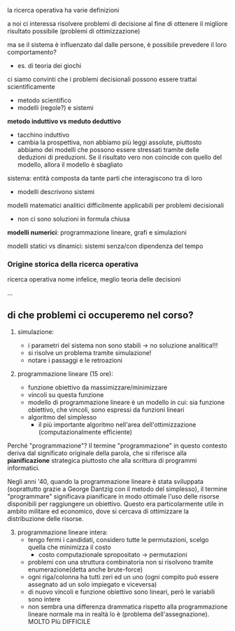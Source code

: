 la ricerca operativa ha varie definizioni

a noi ci interessa risolvere problemi di decisione al fine di ottenere il migliore risultato possibile (problemi di ottimizzazione)

ma se il sistema è influenzato dal dalle persone, è possibile prevedere il loro comportamento?
- es. di teoria dei giochi

ci siamo convinti che i problemi decisionali possono essere trattai scientificamente
- metodo scientifico
- modelli (regole?) e sistemi


**metodo induttivo vs meduto deduttivo**
- tacchino induttivo
- cambia la prospettiva, non abbiamo più leggi assolute, piuttosto abbiamo dei modelli che possono essere stressati tramite delle deduzioni di preduzioni. Se il risultato vero non coincide con quello del modello, allora il modello è sbagliato


sistema: entità composta da tante parti che interagiscono tra di loro
- modelli descrivono sistemi

modelli matematici analitici difficilmente applicabili per problemi decisionali
- non ci sono soluzioni in formula chiusa

**modelli numerici**: programmazione lineare, grafi e simulazioni

modelli statici vs dinamici: sistemi senza/con dipendenza del tempo


### Origine storica della ricerca operativa
ricerca operativa nome infelice, meglio teoria delle decisioni

...




## di che problemi ci occuperemo nel corso? 
1) simulazione:
    - i parametri del sistema non sono stabili -> no soluzione analitica!!!
    - si risolve un problema tramite simulazione!
    - notare i passaggi e le retroazioni

2) programmazione lineare (15 ore):
    - funzione obiettivo da massimizzare/minimizzare
    - vincoli su questa funzione
    - modello di programmazione lineare è un modello in cui: sia funzione obiettivo, che vincoli, sono espressi da funzioni lineari
    - algoritmo del simplesso
        - il più importante algoritmo nell'area dell'ottimizzazione (computazionalmente efficiente)

Perché "programmazione"?
Il termine "programmazione" in questo contesto deriva dal significato originale della parola, che si riferisce alla **pianificazione** strategica piuttosto che alla scrittura di programmi informatici.

Negli anni '40, quando la programmazione lineare è stata sviluppata (soprattutto grazie a George Dantzig con il metodo del simplesso), il termine "programmare" significava pianificare in modo ottimale l'uso delle risorse disponibili per raggiungere un obiettivo. Questo era particolarmente utile in ambito militare ed economico, dove si cercava di ottimizzare la distribuzione delle risorse.

3) programmazione lineare intera:
    - tengo fermi i candidati, considero tutte le permutazioni, scelgo quella che minimizza il costo
        - costo computazionale spropositato -> permutazioni
    - problemi con una struttura combinatoria non si risolvono tramite enumerazione(detta anche brute-force)
    - ogni riga/colonna ha tutti zeri ed un uno (ogni compito può essere assegnato ad un solo impiegato e viceversa) 
    - di nuovo vincoli e funzione obiettivo sono lineari, però le variabili sono intere
    - non sembra una differenza drammatica rispetto alla programmazione lineare normale ma in realtà lo è (problema dell'assegnazione). MOLTO PIù DIFFICILE

